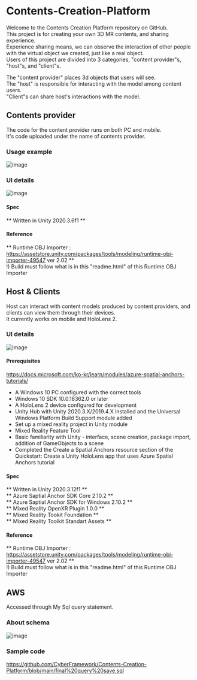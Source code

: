 # Contents-Creation-Platform
Welcome to the Contents Creation Platform repository on GitHub. <br>
This project is for creating your own 3D MR contents, and sharing experience. <br>
Experience sharing means, we can observe the interaction of other people with the virtual object we created, just like a real object. <br>
Users of this project are divided into 3 categories, "content provider"s, "host"s, and "client"s. <br>

The "content provider" places 3d objects that users will see. <br>
The "host" is responsible for interacting with the model among content users. <br>
"Client"s can share host's interactions with the model. <br>


## Contents provider
The code for the content provider runs on both PC and mobile. <br>
It's code uploaded under the name of contents provider. <br>
### Usage example
![image](https://user-images.githubusercontent.com/69634389/145160119-24a4b44e-f350-4244-808a-64d744bafd30.png)
### UI details
![image](https://user-images.githubusercontent.com/69634389/145160621-5a64d520-5624-42fc-9ed4-315be58c4eb0.png)

#### Spec
** Written in Unity 2020.3.6f1 ** <br>
#### Reference
** Runtime OBJ Importer : https://assetstore.unity.com/packages/tools/modeling/runtime-obj-importer-49547 ver 2.02 ** <br>
!) Build must follow what is in this "readme.html" of this Runtime OBJ Importer <br>


## Host & Clients
Host can interact with content models produced by content providers, and clients can view them through their devices. <br>
It currently works on mobile and HoloLens 2. <br>
### UI details
![image](https://user-images.githubusercontent.com/69634389/145163232-a79ec861-c8b8-4aca-a987-eac8528d8eab.png)

#### Prerequisites
https://docs.microsoft.com/ko-kr/learn/modules/azure-spatial-anchors-tutorials/ <br>
* A Windows 10 PC configured with the correct tools
* Windows 10 SDK 10.0.18362.0 or later
* A HoloLens 2 device configured for development
* Unity Hub with Unity 2020.3.X/2019.4.X installed and the Universal Windows Platform Build Support module added
* Set up a mixed reality project in Unity module
* Mixed Reality Feature Tool
* Basic familiarity with Unity - interface, scene creation, package import, addition of GameObjects to a scene
* Completed the Create a Spatial Anchors resource section of the Quickstart: Create a Unity HoloLens app that uses Azure Spatial Anchors tutorial

#### Spec
** Written in Unity 2020.3.12f1 ** <br>
** Azure Saptial Anchor SDK Core 2.10.2 ** <br>
** Azure Saptial Anchor SDK for Windows 2.10.2 ** <br>
** Mixed Reality OpenXR Plugin 1.0.0 ** <br>
** Mixed Reality Tookit Foundation ** <br>
** Mixed Reality Toolkit Standart Assets ** <br>
#### Reference
** Runtime OBJ Importer : https://assetstore.unity.com/packages/tools/modeling/runtime-obj-importer-49547 ver 2.02 ** <br>
!) Build must follow what is in this "readme.html" of this Runtime OBJ Importer <br>



## AWS
Accessed through My Sql query statement.
### About schema
![image](https://user-images.githubusercontent.com/69634389/145163042-8cc4819d-fec6-4f3e-8f64-18ca1025f343.png)
### Sample code
https://github.com/CyberFramework/Contents-Creation-Platform/blob/main/final%20query%20save.sql <br>

